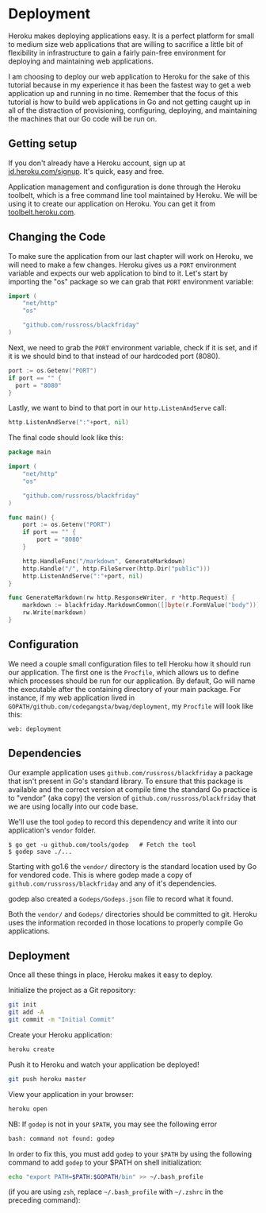 # Deployment
Heroku makes deploying applications easy. It is a perfect platform for small to
medium size web applications that are willing to sacrifice a little bit of
flexibility in infrastructure to gain a fairly pain-free environment for
deploying and maintaining web applications.

I am choosing to deploy our web application to Heroku for the sake of this
tutorial because in my experience it has been the fastest way to get a web
application up and running in no time. Remember that the focus of this tutorial
is how to build web applications in Go and not getting caught up in all
of the distraction of provisioning, configuring, deploying, and maintaining the
machines that our Go code will be run on.

## Getting setup
If you don't already have a Heroku account, sign up at
[id.heroku.com/signup](https://id.heroku.com/signup). It's quick, easy and free.

Application management and configuration is done through the Heroku toolbelt,
which is a free command line tool maintained by Heroku. We will be using it to
create our application on Heroku. You can get it from
[toolbelt.heroku.com](https://toolbelt.heroku.com/).

## Changing the Code

To make sure the application from our last chapter will work on Heroku, we will
need to make a few changes. Heroku gives us a `PORT` environment variable
and expects our web application to bind to it. Let's start by importing the
"os" package so we can grab that `PORT` environment variable:

``` go
import (
    "net/http"
    "os"

    "github.com/russross/blackfriday"
)
```

Next, we need to grab the `PORT` environment variable, check if it is set, and
if it is we should bind to that instead of our hardcoded port (8080).

``` go
port := os.Getenv("PORT")
if port == "" {
  port = "8080"
}
```

Lastly, we want to bind to that port in our `http.ListenAndServe` call:

``` go
http.ListenAndServe(":"+port, nil)
```

The final code should look like this:

``` go
package main

import (
    "net/http"
    "os"

    "github.com/russross/blackfriday"
)

func main() {
    port := os.Getenv("PORT")
    if port == "" {
        port = "8080"
    }

    http.HandleFunc("/markdown", GenerateMarkdown)
    http.Handle("/", http.FileServer(http.Dir("public")))
    http.ListenAndServe(":"+port, nil)
}

func GenerateMarkdown(rw http.ResponseWriter, r *http.Request) {
    markdown := blackfriday.MarkdownCommon([]byte(r.FormValue("body")))
    rw.Write(markdown)
}
```

## Configuration

We need a couple small configuration files to tell Heroku how it should run our
application. The first one is the `Procfile`, which allows us to define which
processes should be run for our application. By default, Go will name the
executable after the containing directory of your main package. For instance,
if my web application lived in `GOPATH/github.com/codegangsta/bwag/deployment`, my
`Procfile` will look like this:

```
web: deployment
```

## Dependencies

Our example application uses `github.com/russross/blackfriday` a package that isn't
present in Go's standard library. To ensure that this package is available and the
correct version at compile time the standard Go practice is to "vendor" (aka 
copy) the version of `github.com/russross/blackfriday` that we are using locally
into our code base.

We'll use the tool `godep` to record this dependency and write it into our application's
`vendor` folder.

```console
$ go get -u github.com/tools/godep   # Fetch the tool
$ godep save ./...
```

Starting with go1.6 the `vendor/` directory is the standard location used by Go for
vendored code. This is where godep made a copy of `github.com/russross/blackfriday`
and any of it's dependencies.

godep also created a `Godeps/Godeps.json` file to record what it found.

Both the `vendor/` and `Godeps/` directories should be committed to git. Heroku uses
the information recorded in those locations to properly compile Go applications.

## Deployment

Once all these things in place, Heroku makes it easy to deploy.

Initialize the project as a Git repository:
``` bash
git init
git add -A
git commit -m "Initial Commit"
```

Create your Heroku application:
``` bash
heroku create
```

Push it to Heroku and watch your application be deployed!
``` bash
git push heroku master
```

View your application in your browser:
``` bash
heroku open
```

NB: If `godep` is not in your `$PATH`, you may see the following error

```bash
bash: command not found: godep
```

In order to fix this, you must add `godep` to your `$PATH` by using the
following command to add `godep` to your $PATH on shell initialization:

```bash
echo "export PATH=$PATH:$GOPATH/bin" >> ~/.bash_profile
```

(if you are using `zsh`, replace `~/.bash_profile` with `~/.zshrc` in the
preceding command):

